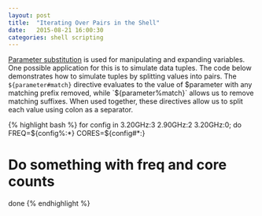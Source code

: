 ```yaml
---
layout: post
title:  "Iterating Over Pairs in the Shell"
date:   2015-08-21 16:00:30
categories: shell scripting
---
```


[Parameter substitution][parameter substitution] is used for manipulating and expanding variables.
One possible application for this is to simulate data tuples.
The code below demonstrates how to simulate tuples by splitting values into pairs.
The `${parameter#match}` directive evaluates to the value of $parameter with any matching prefix removed, while `${parameter%match}` allows us to remove matching suffixes.
When used together, these directives allow us to split each value using colon as a separator.

{% highlight bash %}
for config in 3.20GHz:3 2.90GHz:2 3.20GHz:0; do
  FREQ=${config%:*}
  CORES=${config#*:}
  # Do something with freq and core counts
done
{% endhighlight %}

[parameter substitution]: http://www.tldp.org/LDP/abs/html/parameter-substitution.html
